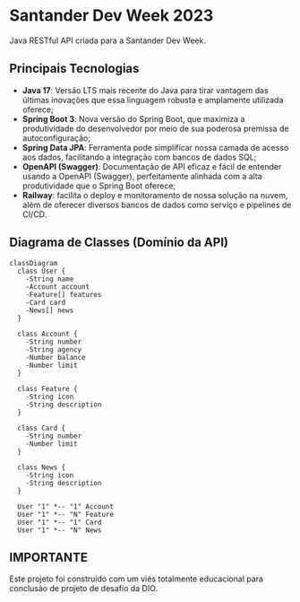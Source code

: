 # Santander Dev Week 2023

Java RESTful API criada para a Santander Dev Week.

## Principais Tecnologias
 - **Java 17**: Versão LTS mais recente do Java para tirar vantagem das últimas inovações que essa linguagem robusta e amplamente utilizada oferece;
 - **Spring Boot 3**: Nova versão do Spring Boot, que maximiza a produtividade do desenvolvedor por meio de sua poderosa premissa de autoconfiguração;
 - **Spring Data JPA**: Ferramenta pode simplificar nossa camada de acesso aos dados, facilitando a integração com bancos de dados SQL;
 - **OpenAPI (Swagger)**: Documentação de API eficaz e fácil de entender usando a OpenAPI (Swagger), perfeitamente alinhada com a alta produtividade que o Spring Boot oferece;
 - **Railway**: facilita o deploy e monitoramento de nossa solução na nuvem, além de oferecer diversos bancos de dados como serviço e pipelines de CI/CD.


## Diagrama de Classes (Domínio da API)

```mermaid
classDiagram
  class User {
    -String name
    -Account account
    -Feature[] features
    -Card card
    -News[] news
  }

  class Account {
    -String number
    -String agency
    -Number balance
    -Number limit
  }

  class Feature {
    -String icon
    -String description
  }

  class Card {
    -String number
    -Number limit
  }

  class News {
    -String icon
    -String description
  }

  User "1" *-- "1" Account
  User "1" *-- "N" Feature
  User "1" *-- "1" Card
  User "1" *-- "N" News
```

## IMPORTANTE

Este projeto foi construído com um viés totalmente educacional para conclusão de projeto de desafio da DIO. 